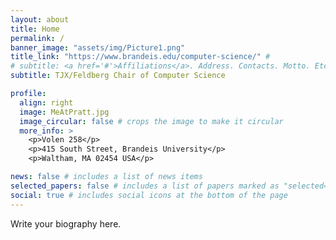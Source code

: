 ```yaml
---
layout: about
title: Home
permalink: /
banner_image: "assets/img/Picture1.png"
title_link: "https://www.brandeis.edu/computer-science/" #
# subtitle: <a href='#'>Affiliations</a>. Address. Contacts. Motto. Etc.
subtitle: TJX/Feldberg Chair of Computer Science

profile:
  align: right
  image: MeAtPratt.jpg
  image_circular: false # crops the image to make it circular
  more_info: >
    <p>Volen 258</p>
    <p>415 South Street, Brandeis University</p>
    <p>Waltham, MA 02454 USA</p>

news: false # includes a list of news items
selected_papers: false # includes a list of papers marked as "selected={true}"
social: true # includes social icons at the bottom of the page
---
```


Write your biography here. 
